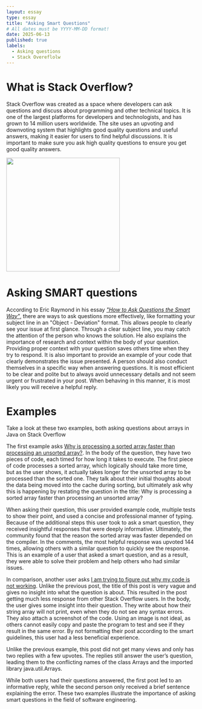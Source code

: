```yaml
---
layout: essay
type: essay
title: "Asking Smart Questions"
# All dates must be YYYY-MM-DD format!
date: 2025-06-13
published: true
labels:
  - Asking questions
  - Stack Overeflolw
---
```


# What is Stack Overflow?
Stack Overflow was created as a space where developers can ask questions and discuss about programming and other technical topics. It is one of the largest platforms for developers and technologists, and has grown to 14 million users worldwide. The site uses an upvoting and downvoting system that highlights good quality questions and useful answers, making it easier for users to find helpful discussions. It is important to make sure you ask high quality questions to ensure you get good quality answers. 

<img width="300px" class="rounded float-start pe-4" src="https://www.zdnet.com/a/img/resize/fc7b8d4b1f4b34862881ebf41dec855600480098/2022/08/01/71433421-11f6-4ee9-97d5-3249e8457842/stack-overflow-logo-crop-for-twitter.jpg?auto=webp&width=1280">

# Asking SMART questions
According to Eric Raymond in his essay [*"How to Ask Questions the Smart Way"*](http://www.catb.org/esr/faqs/smart-questions.html), there are ways to ask questions more effectively, like formatting your subject line in an "Object - Deviation" format. This allows people to clearly see your issue at first glance. Through a clear subject line, you may catch the attention of the person who knows the solution. He also explains the importance of research and context within the body of your question. Providing proper context with your question saves others time when they try to respond. It is also important to provide an example of your code that clearly demonstrates the issue presented. A person should also conduct themselves in a specific way when answering questions. It is most efficient to be clear and polite but to always avoid unnecessary details and not seem urgent or frustrated in your post. When behaving in this manner, it is most likely you will receive a helpful reply.

# Examples
Take a look at these two examples, both asking questions about arrays in Java on Stack Overflow

The first example asks [Why is processing a sorted array faster than processing an unsorted array?](https://stackoverflow.com/questions/11227809/why-is-processing-a-sorted-array-faster-than-processing-an-unsorted-array). In the body of the question, they have two pieces of code, each timed for how long it takes to execute. The first piece of code processes a sorted array, which logically should take more time, but as the user shows, it actually takes longer for the unsorted array to be processed than the sorted one. They talk about their initial thoughts about the data being moved into the cache during sorting, but ultimately ask why this is happening by restating the question in the title: Why is processing a sorted array faster than processing an unsorted array?

When asking their question, this user provided example code, multiple tests to show their point, and used a concise and professional manner of typing. Because of the additional steps this user took to ask a smart question, they received insightful responses that were deeply informative. Ultimately, the community found that the reason the sorted array was faster depended on the compiler. In the comments, the most helpful response was upvoted 144 times, allowing others with a similar question to quickly see the response. This is an example of a user that asked a smart question, and as a result, they were able to solve their problem and help others who had similar issues. 

In comparison, another user asks [I am trying to figure out why my code is not working](https://stackoverflow.com/questions/62227709/i-am-trying-to-figure-out-why-my-code-is-not-working). Unlike the previous post, the title of this post is very vague and gives no insight into what the question is about. This resulted in the post getting much less response from other Stack Overflow users. In the body, the user gives some insight into their question. They write about how their string array will not print, even when they do not see any syntax errors. They also attach a screenshot of the code. Using an image is not ideal, as others cannot easily copy and paste the program to test and see if they result in the same error. By not formatting their post according to the smart guidelines, this user had a less beneficial experience. 

Unlike the previous example, this post did not get many views and only has two replies with a few upvotes. The replies still answer the user’s question, leading them to the conflicting names of the class Arrays and the imported library java.util.Arrays. 

While both users had their questions answered, the first post led to an informative reply, while the second person only received a brief sentence explaining the error. These two examples illustrate the importance of asking smart questions in the field of software engineering.
